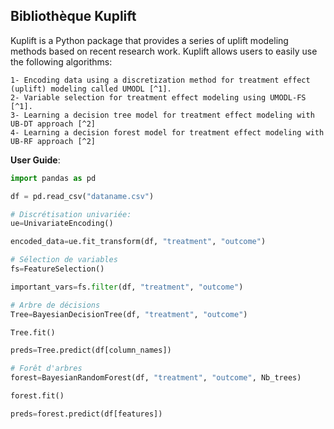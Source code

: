 ## Bibliothèque Kuplift


Kuplift is a Python package that provides a series of uplift modeling methods based on recent research work. Kuplift allows users to easily use the following algorithms:

    1- Encoding data using a discretization method for treatment effect (uplift) modeling called UMODL [^1].
    2- Variable selection for treatment effect modeling using UMODL-FS [^1].
    3- Learning a decision tree model for treatment effect modeling with UB-DT approach [^2]
    4- Learning a decision forest model for treatment effect modeling with UB-RF approach [^2]

**User Guide**:

```python
import pandas as pd

df = pd.read_csv("dataname.csv")

# Discrétisation univariée:
ue=UnivariateEncoding()

encoded_data=ue.fit_transform(df, "treatment", "outcome")

# Sélection de variables
fs=FeatureSelection()

important_vars=fs.filter(df, "treatment", "outcome")

# Arbre de décisions
Tree=BayesianDecisionTree(df, "treatment", "outcome")

Tree.fit()

preds=Tree.predict(df[column_names])

# Forêt d'arbres
forest=BayesianRandomForest(df, "treatment", "outcome", Nb_trees)

forest.fit()

preds=forest.predict(df[features])
```



[^1]: Rafla, M., Voisine, N., Crémilleux, B., & Boullé, M. (2023, March). A non-parametric bayesian approach for uplift discretization and feature selection. **_ECML PKDD 2022 (rang A)_**

[^2]: Rafla, M., Voisine, N., & Crémilleux, B. (2023, May). Parameter-free Bayesian decision trees for uplift modeling. **_PAKDD 2023 (rang A)_**


